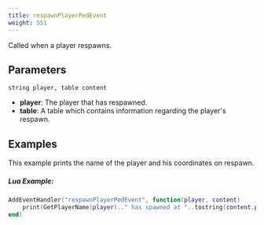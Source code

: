 ```yaml
---
title: respawnPlayerPedEvent
weight: 551
---
```


Called when a player respawns.

Parameters
----------

```
string player, table content
```

- **player**: The player that has respawned.
- **table**: A table which contains information regarding the player's respawn.

Examples
--------
This example prints the name of the player and his coordinates on respawn.
##### Lua Example:
```lua
AddEventHandler("respawnPlayerPedEvent", function(player, content)
	print(GetPlayerName(player).." has spawned at "..tostring(content.posX)..", "..tostring(content.posY)..", "..tostring(content.posZ))
end)
```
